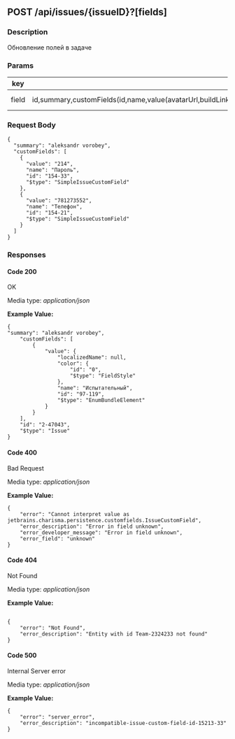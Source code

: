 ## POST /api/issues/{issueID}?[fields]

### Description

Обновление полей в задаче

### Params

|key|value|description|
|-|-|-|
|field|id,summary,customFields(id,name,value(avatarUrl,buildLink,color(id),fullName,id,isResolved,localizedName,login,minutes,name,presentation,text))|Поля задачи|


### Request Body
```
{
  "summary": "aleksandr vorobey",
  "customFields": [
    {
      "value": "214",
      "name": "Пароль",
      "id": "154-33",
      "$type": "SimpleIssueCustomField"
    },
    {
      "value": "781273552",
      "name": "Телефон",
      "id": "154-21",
      "$type": "SimpleIssueCustomField"
    }
  ]
}

```

### Responses
#### Code 200

OK

Media type: _application/json_

**Example Value:** <br>
```
{
"summary": "aleksandr vorobey",
    "customFields": [
        {
            "value": {
                "localizedName": null,
                "color": {
                    "id": "0",
                    "$type": "FieldStyle"
                },
                "name": "Испытательный",
                "id": "97-119",
                "$type": "EnumBundleElement"
            }
        }
    ],
    "id": "2-47043",
    "$type": "Issue"
}
```
#### Code 400

Bad Request

Media type: _application/json_

**Example Value:** <br>
```
{
    "error": "Cannot interpret value as jetbrains.charisma.persistence.customfields.IssueCustomField",
    "error_description": "Error in field unknown",
    "error_developer_message": "Error in field unknown",
    "error_field": "unknown"
}

```

#### Code 404

Not Found

Media type: _application/json_

**Example Value:** <br>
```

{
    "error": "Not Found",
    "error_description": "Entity with id Team-2324233 not found"
}
```

#### Code 500

Internal Server error

Media type: _application/json_

**Example Value:** <br>
```
{
    "error": "server_error",
    "error_description": "incompatible-issue-custom-field-id-15213-33"
}
